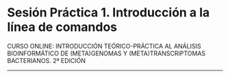 # Sesión Práctica 1. Introducción a la línea de comandos
CURSO ONLINE: INTRODUCCIÓN TEÓRICO-PRÁCTICA AL ANÁLISIS BIOINFORMÁTICO DE (META)GENOMAS Y (META)TRANSCRIPTOMAS BACTERIANOS. 2ª EDICIÓN
* * * 
